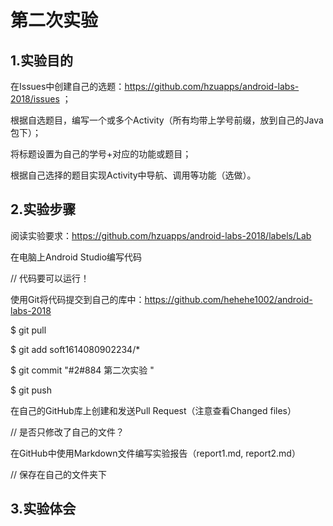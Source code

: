 # 第二次实验
## 1.实验目的
 在Issues中创建自己的选题：https://github.com/hzuapps/android-labs-2018/issues ；
 
 根据自选题目，编写一个或多个Activity（所有均带上学号前缀，放到自己的Java包下）；
 
 将标题设置为自己的学号+对应的功能或题目；
 
 根据自己选择的题目实现Activity中导航、调用等功能（选做）。
 
## 2.实验步骤 
   阅读实验要求：https://github.com/hzuapps/android-labs-2018/labels/Lab

  在电脑上Android Studio编写代码

  // 代码要可以运行！

 使用Git将代码提交到自己的库中：https://github.com/hehehe1002/android-labs-2018

 $ git pull
 
 $ git add soft1614080902234/*
 
 $ git commit "#2#884 第二次实验 "
 
 $ git push
 
 在自己的GitHub库上创建和发送Pull Request（注意查看Changed files）
 
 // 是否只修改了自己的文件？
 
 在GitHub中使用Markdown文件编写实验报告（report1.md, report2.md）
 
 // 保存在自己的文件夹下
 
## 3.实验体会
   

